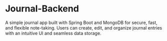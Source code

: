 # Journal-Backend
A simple journal app built with Spring Boot and MongoDB for secure, fast, and flexible note-taking. Users can create, edit, and organize journal entries with an intuitive UI and seamless data storage.
